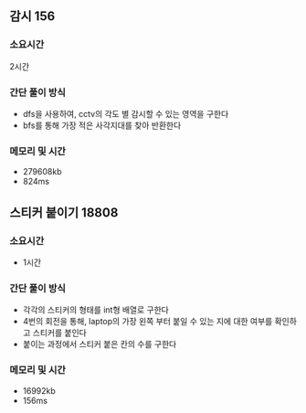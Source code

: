 ## 감시 156
### 소요시간
2시간

### 간단 풀이 방식
- dfs을 사용하여, cctv의 각도 별 감시할 수 있는 영역을 구한다
- bfs를 통해 가장 적은 사각지대를 찾아 반환한다

### 메모리 및 시간
- 279608kb
- 824ms

## 스티커 붙이기 18808
### 소요시간
- 1시간

### 간단 풀이 방식
- 각각의 스티커의 형태를 int형 배열로 구한다
- 4번의 회전을 통해, laptop의 가장 왼쪽 부터 붙일 수 있는 지에 대한 여부를 확인하고 스티커를 붙인다
- 붙이는 과정에서 스티커 붙은 칸의 수를 구한다

### 메모리 및 시간
- 16992kb
- 156ms
